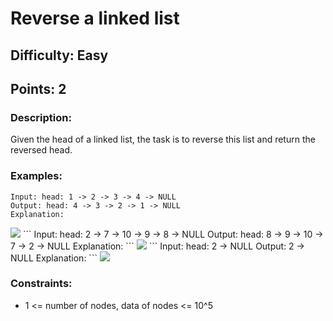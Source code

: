 # Reverse a linked list
## Difficulty: Easy
## Points: 2
### Description:
Given the head of a linked list, the task is to reverse this list and return the reversed head.
### Examples:
```
Input: head: 1 -> 2 -> 3 -> 4 -> NULL
Output: head: 4 -> 3 -> 2 -> 1 -> NULL
Explanation:
```
<img src="https://media.geeksforgeeks.org/img-practice/prod/addEditProblem/700005/Web/Other/blobid0_1736947674.png">
```
Input: head: 2 -> 7 -> 10 -> 9 -> 8 -> NULL
Output: head: 8 -> 9 -> 10 -> 7 -> 2 -> NULL
Explanation:
```
<img src="https://media.geeksforgeeks.org/img-practice/prod/addEditProblem/700005/Web/Other/blobid1_1736947674.png">
```
Input: head: 2 -> NULL
Output: 2 -> NULL
Explanation:
```
<img src="https://media.geeksforgeeks.org/img-practice/prod/addEditProblem/700005/Web/Other/blobid2_1736947674.png">

### Constraints:
- 1 <= number of nodes, data of nodes <= 10^5

